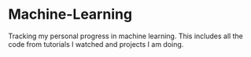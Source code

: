 # Machine-Learning
Tracking my personal progress in machine learning.
This includes all the code from tutorials I watched and projects I am doing.
